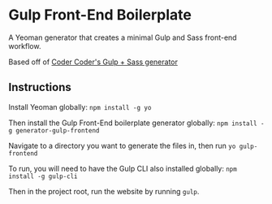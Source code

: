 # Gulp Front-End Boilerplate

A Yeoman generator that creates a minimal Gulp and Sass front-end workflow.

Based off of [Coder Coder's Gulp + Sass generator](https://github.com/thecodercoder/generator-gulp-sass-boilerplate)

## Instructions

Install Yeoman globally: `npm install -g yo`

Then install the Gulp Front-End boilerplate generator globally: `npm install -g generator-gulp-frontend`

Navigate to a directory you want to generate the files in, then run `yo gulp-frontend`

To run, you will need to have the Gulp CLI also installed globally:
`npm install -g gulp-cli`

Then in the project root, run the website by running `gulp`.
